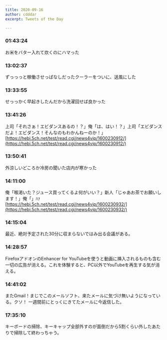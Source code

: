 ```yaml
---
title: 2020-09-16
author: cdddar
excerpt: Tweets of the Day

---
```


### 01:43:24

お米をバター入れて炊くのにハマった

### 13:02:37

ずっっっと稼働させっぱなしだったクーラーをついに、送風にした

### 13:33:55

せっっかく早起きしたんだから洗濯回せば良かった

### 13:41:26

上司「それさぁ！エビダンスあるの！？」俺「は、はい！？」上司「エビダンスだよ！エビダンス！そんなのもわかんねーのか！」
[https://hebi.5ch.net/test/read.cgi/news4vip/1600230912/](https://hebi.5ch.net/test/read.cgi/news4vip/1600230912/)

### 13:50:41

外涼しいどころか冷房の聞いた店内が寒かった

### 14:11:00

俺「喉渇いた？ジュース買ってくるよ何がいい？」新人「じゃあお茶でお願いします！」俺「」ﾊｧ
[https://hebi.5ch.net/test/read.cgi/news4vip/1600230932/](https://hebi.5ch.net/test/read.cgi/news4vip/1600230932/)

### 14:15:04

最近、絶対予定された30分に収まらないではみ出る会議がある。

### 14:28:57

FirefoxアドオンのEnhancer for YouTubeを使うと動画に挿入されるものも含む一切の広告が消える。これを体験すると、PC以外でYouTubeを再生する気が消える。

### 14:41:02

またGmail！まじでこのメールソフト、来たメールに気づけ無いようになっている。クソ！
一週間前にとっくにきてたメールに今返信した。

### 17:35:10

キーボードの掃除、キーキャップ全部外すのが面倒だから5割くらい外したあたりで掃除して終わっちゃう。
